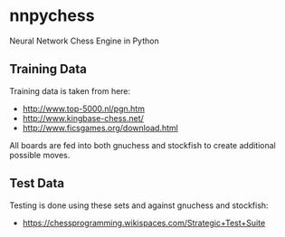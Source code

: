 # nnpychess
Neural Network Chess Engine in Python

## Training Data
Training data is taken from here:
* http://www.top-5000.nl/pgn.htm
* http://www.kingbase-chess.net/
* http://www.ficsgames.org/download.html

All boards are fed into both gnuchess and stockfish to create additional possible moves.

## Test Data
Testing is done using these sets and against gnuchess and stockfish:
* https://chessprogramming.wikispaces.com/Strategic+Test+Suite

